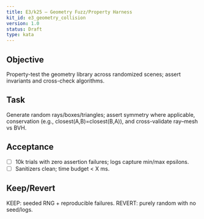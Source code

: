 ```yaml
---
title: E3/k25 — Geometry Fuzz/Property Harness
kit_id: e3_geometry_collision
version: 1.0
status: Draft
type: kata
---
```

## Objective
Property-test the geometry library across randomized scenes; assert invariants and cross-check algorithms.
## Task
Generate random rays/boxes/triangles; assert symmetry where applicable, conservation (e.g., closest(A,B)=closest(B,A)), and cross-validate ray–mesh vs BVH.
## Acceptance
- [ ] 10k trials with zero assertion failures; logs capture min/max epsilons.
- [ ] Sanitizers clean; time budget < X ms.
## Keep/Revert
KEEP: seeded RNG + reproducible failures. REVERT: purely random with no seed/logs.